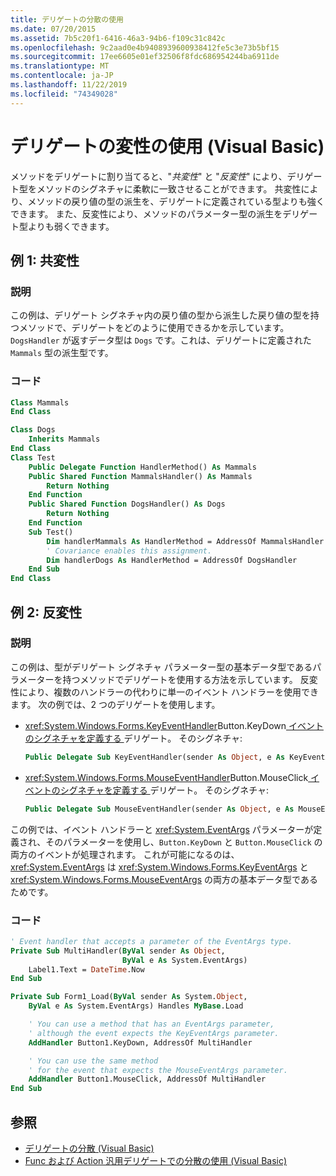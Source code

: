 ```yaml
---
title: デリゲートの分散の使用
ms.date: 07/20/2015
ms.assetid: 7b5c20f1-6416-46a3-94b6-f109c31c842c
ms.openlocfilehash: 9c2aad0e4b9408939600938412fe5c3e73b5bf15
ms.sourcegitcommit: 17ee6605e01ef32506f8fdc686954244ba6911de
ms.translationtype: MT
ms.contentlocale: ja-JP
ms.lasthandoff: 11/22/2019
ms.locfileid: "74349028"
---
```

# <a name="using-variance-in-delegates-visual-basic"></a>デリゲートの変性の使用 (Visual Basic)

メソッドをデリゲートに割り当てると、"*共変性*" と "*反変性*" により、デリゲート型をメソッドのシグネチャに柔軟に一致させることができます。 共変性により、メソッドの戻り値の型の派生を、デリゲートに定義されている型よりも強くできます。 また、反変性により、メソッドのパラメーター型の派生をデリゲート型よりも弱くできます。

## <a name="example-1-covariance"></a>例 1: 共変性

### <a name="description"></a>説明

この例は、デリゲート シグネチャ内の戻り値の型から派生した戻り値の型を持つメソッドで、デリゲートをどのように使用できるかを示しています。 `DogsHandler` が返すデータ型は `Dogs` です。これは、デリゲートに定義された `Mammals` 型の派生型です。

### <a name="code"></a>コード

```vb
Class Mammals
End Class

Class Dogs
    Inherits Mammals
End Class
Class Test
    Public Delegate Function HandlerMethod() As Mammals
    Public Shared Function MammalsHandler() As Mammals
        Return Nothing
    End Function
    Public Shared Function DogsHandler() As Dogs
        Return Nothing
    End Function
    Sub Test()
        Dim handlerMammals As HandlerMethod = AddressOf MammalsHandler
        ' Covariance enables this assignment.
        Dim handlerDogs As HandlerMethod = AddressOf DogsHandler
    End Sub
End Class
```

## <a name="example-2-contravariance"></a>例 2: 反変性

### <a name="description"></a>説明

この例は、型がデリゲート シグネチャ パラメーター型の基本データ型であるパラメーターを持つメソッドでデリゲートを使用する方法を示しています。 反変性により、複数のハンドラーの代わりに単一のイベント ハンドラーを使用できます。 次の例では、2 つのデリゲートを使用します。

- <xref:System.Windows.Forms.KeyEventHandler>Button.KeyDown[ イベントのシグネチャを定義する ](xref:System.Windows.Forms.Control.KeyDown) デリゲート。 そのシグネチャ:

   ```vb
   Public Delegate Sub KeyEventHandler(sender As Object, e As KeyEventArgs)
   ```

- <xref:System.Windows.Forms.MouseEventHandler>Button.MouseClick[ イベントのシグネチャを定義する ](xref:System.Windows.Forms.Control.MouseDown) デリゲート。 そのシグネチャ:

   ```vb
   Public Delegate Sub MouseEventHandler(sender As Object, e As MouseEventArgs)
   ```

この例では、イベント ハンドラーと <xref:System.EventArgs> パラメーターが定義され、そのパラメーターを使用し、`Button.KeyDown` と `Button.MouseClick` の両方のイベントが処理されます。 これが可能になるのは、<xref:System.EventArgs> は <xref:System.Windows.Forms.KeyEventArgs> と <xref:System.Windows.Forms.MouseEventArgs> の両方の基本データ型であるためです。

### <a name="code"></a>コード

```vb
' Event handler that accepts a parameter of the EventArgs type.
Private Sub MultiHandler(ByVal sender As Object,
                         ByVal e As System.EventArgs)
    Label1.Text = DateTime.Now
End Sub

Private Sub Form1_Load(ByVal sender As System.Object,
    ByVal e As System.EventArgs) Handles MyBase.Load

    ' You can use a method that has an EventArgs parameter,
    ' although the event expects the KeyEventArgs parameter.
    AddHandler Button1.KeyDown, AddressOf MultiHandler

    ' You can use the same method
    ' for the event that expects the MouseEventArgs parameter.
    AddHandler Button1.MouseClick, AddressOf MultiHandler
End Sub
```

## <a name="see-also"></a>参照

- [デリゲートの分散 (Visual Basic)](../../../../visual-basic/programming-guide/concepts/covariance-contravariance/variance-in-delegates.md)
- [Func および Action 汎用デリゲートでの分散の使用 (Visual Basic)](../../../../visual-basic/programming-guide/concepts/covariance-contravariance/using-variance-for-func-and-action-generic-delegates.md)
